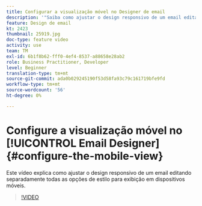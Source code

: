 ```yaml
---
title: Configurar a visualização móvel no Designer de email
description: '"Saiba como ajustar o design responsivo de um email editando separadamente todas as opções de estilo para exibição em dispositivos móveis."'
feature: Design de email
kt: 2423
thumbnail: 25919.jpg
doc-type: feature video
activity: use
team: TM
exl-id: 6b1f8b62-fff0-4ef4-8537-a88658e28ab2
role: Business Practitioner, Developer
level: Beginner
translation-type: tm+mt
source-git-commit: ada0b029245190f53d58fa93c79c161719bfe9fd
workflow-type: tm+mt
source-wordcount: '56'
ht-degree: 0%

---
```


# Configure a visualização móvel no [!UICONTROL Email Designer] {#configure-the-mobile-view}

Este vídeo explica como ajustar o design responsivo de um email editando separadamente todas as opções de estilo para exibição em dispositivos móveis.

>[!VIDEO](https://video.tv.adobe.com/v/25919?quality=12)
